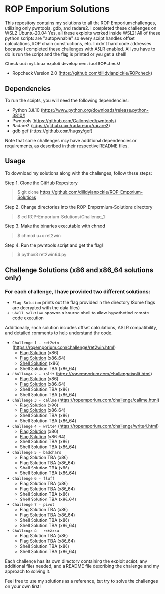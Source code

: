 # ROP Emporium Solutions

This repository contains my solutions to all the ROP Emporium challenges, utilizing only pwntools, gdb, and radare2. I completed these challenges on WSL2 Ubuntu-20.04 Yes, all these exploits worked inside WSL2! All of these python scripts are "autopwnable" so every script handles offset calculations, ROP chain constructions, etc. I didn't hard code addresses because I completed these challenges with ASLR enabled. All you have to do is run the script and the flag is printed or you get a shell!

Check out my Linux exploit development tool ROPcheck!
 - Ropcheck Version 2.0 (https://github.com/dilldylanpickle/ROPcheck)

## Dependencies

To run the scripts, you will need the following dependencies:
- Python 3.8.10 (https://www.python.org/downloads/release/python-3810/)
- Pwntools (https://github.com/Gallopsled/pwntools)
- Radare2 (https://github.com/radareorg/radare2)
- gdb gef (https://github.com/hugsy/gef)

Note that some challenges may have additional dependencies or requirements, as described in their respective README files.

## Usage

To download my solutions along with the challenges, follow these steps:

Step 1. Clone the GitHub Repository
> $ git clone https://github.com/dilldylanpickle/ROP-Emporium-Solutions

Step 2. Change directories into the ROP-Empormium-Solutions directory
> $ cd ROP-Emporium-Solutions/Challenge_1

Step 3. Make the binaries executable with chmod
> $ chmod u+x ret2win

Step 4. Run the pwntools script and get the flag!
> $ python3 ret2win64.py

## Challenge Solutions (x86 and x86_64 solutions only)
### For each challenge, I have provided two different solutions: 
- `Flag Solution` prints out the flag provided in the directory (Some flags are decrypted with the data files)
- `Shell Solution` spawns a bourne shell to allow hypothetical remote code execution

Additionally, each solution includes offset calculations, ASLR compatibility, and detailed comments to help understand the code.

- `Challenge 1 - ret2win` (https://ropemporium.com/challenge/ret2win.html)
  - [Flag Solution](https://github.com/dilldylanpickle/ROP-Emporium-Solutions/blob/main/Challenge_1/ret2win32_flag.py) (x86)
  - [Flag Solution](https://github.com/dilldylanpickle/ROP-Emporium-Solutions/blob/main/Challenge_1/ret2win64_flag.py) (x86_64)
  - [Shell Solution](https://github.com/dilldylanpickle/ROP-Emporium-Solutions/blob/main/Challenge_1/ret2win32_shell.py) (x86)
  - Shell Solution TBA (x86_64)
- `Challenge 2 - split` (https://ropemporium.com/challenge/split.html)
  - [Flag Solution](https://github.com/dilldylanpickle/ROP-Emporium-Solutions/blob/main/Challenge_2/split32.py) (x86)
  - [Flag Solution](https://github.com/dilldylanpickle/ROP-Emporium-Solutions/blob/main/Challenge_2/split64.py) (x86_64)
  - Shell Solution TBA (x86)
  - Shell Solution TBA (x86_64)
- `Challenge 3 - callme` (https://ropemporium.com/challenge/callme.html)
  - [Flag Solution](https://github.com/dilldylanpickle/ROP-Emporium-Solutions/blob/main/Challenge_3/callme32.py) (x86)
  - [Flag Solution](https://github.com/dilldylanpickle/ROP-Emporium-Solutions/blob/main/Challenge_3/callme64.py) (x86_64)
  - Shell Solution TBA (x86)
  - Shell Solution TBA (x86_64)
- `Challenge 4 - write4` (https://ropemporium.com/challenge/write4.html)
  - [Flag Solution](https://github.com/dilldylanpickle/ROP-Emporium-Solutions/blob/main/Challenge_4/write432.py) (x86)
  - [Flag Solution](https://github.com/dilldylanpickle/ROP-Emporium-Solutions/blob/main/Challenge_4/write464.py) (x86_64)
  - Shell Solution TBA (x86)
  - Shell Solution TBA (x86_64)
- `Challenge 5 - badchars`
  - Flag Solution TBA (x86)
  - Flag Solution TBA (x86_64)
  - Shell Solution TBA (x86)
  - Shell Solution TBA (x86_64)
- `Challenge 6 - fluff`
  - Flag Solution TBA (x86)
  - Flag Solution TBA (x86_64)
  - Shell Solution TBA (x86)
  - Shell Solution TBA (x86_64)
- `Challenge 7 - pivot`
  - Flag Solution TBA (x86)
  - Flag Solution TBA (x86_64)
  - Shell Solution TBA (x86)
  - Shell Solution TBA (x86_64)
- `Challenge 8 - ret2csu`
  - Flag Solution TBA (x86)
  - Flag Solution TBA (x86_64)
  - Shell Solution TBA (x86)
  - Shell Solution TBA (x86_64)

Each challenge has its own directory containing the exploit script, any additional files needed, and a README file describing the challenge and my approach to solving it.

Feel free to use my solutions as a reference, but try to solve the challenges on your own first!
